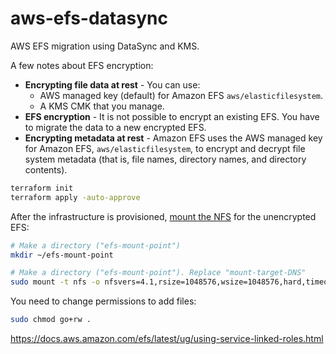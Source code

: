 # aws-efs-datasync

AWS EFS migration using DataSync and KMS.

A few notes about EFS encryption:

- **Encrypting file data at rest** - You can use:
  - AWS managed key (default) for Amazon EFS `aws/elasticfilesystem`.
  - A KMS CMK that you manage.
- **EFS encryption** - It is not possible to encrypt an existing EFS. You have to migrate the data to a new encrypted EFS.
- **Encrypting metadata at rest** - Amazon EFS uses the AWS managed key for Amazon EFS, `aws/elasticfilesystem`, to encrypt and decrypt file system metadata (that is, file names, directory names, and directory contents).


```sh
terraform init
terraform apply -auto-approve
```

After the infrastructure is provisioned, [mount the NFS][1] for the unencrypted EFS:

```sh
# Make a directory ("efs-mount-point")
mkdir ~/efs-mount-point

# Make a directory ("efs-mount-point"). Replace "mount-target-DNS"
sudo mount -t nfs -o nfsvers=4.1,rsize=1048576,wsize=1048576,hard,timeo=600,retrans=2,noresvport mount-target-DNS:/   ~/efs-mount-point
```

You need to change permissions to add files:

```sh
sudo chmod go+rw .
```

https://docs.aws.amazon.com/efs/latest/ug/using-service-linked-roles.html

[1]: https://docs.aws.amazon.com/efs/latest/ug/wt1-test.html
